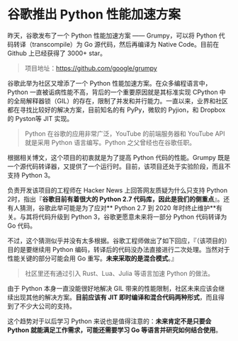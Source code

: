 # 谷歌推出 Python 性能加速方案

昨天，谷歌发布了一个 Python 性能加速方案 —— Grumpy，可以将 Python 代码转译（transcompile）为 Go 源代码，然后再编译为 Native Code。目前在 Github 上已经获得了 3000+ star。

> 项目地址：https://github.com/google/grumpy

谷歌此举为社区又增添了一个 Python 性能加速方案。在众多编程语言中，Python 一直被诟病性能不高，背后的一个重要原因就是其标准实现 CPython 中的全局解释器锁（GIL）的存在，限制了并发和并行能力。一直以来，业界和社区都在寻找比较好的解决方案，目前知名的有 PyPy，微软的 Pyjion，和 Dropbox 的 Pyston等 JIT 实现。

> Python 在谷歌的应用非常广泛，YouTube 的前端服务器和 YouTube API 就是采用 Python 语言编写。Python 之父曾经也在谷歌任职。

根据相关博文，这个项目的初衷就是为了提高 Python 代码的性能。Grumpy 既是一个源代码转译器，又提供了一个运行时。目前，该项目还处于实验阶段，而且不支持 Python 3。

负责开发该项目的工程师在 Hacker News 上回答网友质疑为什么只支持 Python 2时，指出『**谷歌目前有着很大的 Python 2.7 代码库，因此是我们的侧重点**』。还有人猜测，谷歌此举可能是为了应对** Python 2.7 到 2020 年时终止维护**有关。与其将代码升级到 Python 3，谷歌更愿意未来将一部分 Python 代码转译为 Go 代码。

不过，这个猜测似乎并没有太多根据。谷歌工程师做出了如下回应，『（该项目的）目的是要继续用 Python 编码，转译后的代码没办法直接进行二次处理。当然对于性能关键的部分可能会用 Go 重写。**未来采取的是混合模式**。』

> 社区里还有通过引入 Rust、Lua、Julia 等语言加速 Python 的做法。

由于 Python 本身一直没能很好地解决 GIL 带来的性能限制，社区未来应该会继续出现其他的解决方案。**目前应该有 JIT 即时编译和混合代码两种形式**，而且得到了不少大公司的支持。

这个趋势对于以后学习 Python 来说也是值得注意的：**未来肯定不是只要会 Python 就能满足工作需求，可能还需要学习 Go 等语言并研究如何结合使用**。
